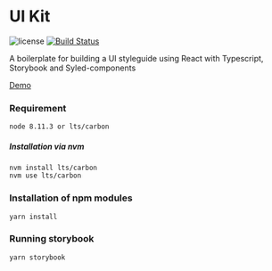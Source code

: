 # UI Kit

![license](https://img.shields.io/github/license/mashape/apistatus.svg) [![Build Status](https://travis-ci.org/albertarvesu/SB-UI-Kit.svg?branch=master)](https://travis-ci.org/albertarvesu/SB-UI-Kit)

A boilerplate for building a UI styleguide using React with Typescript, Storybook and Syled-components

[Demo](https://sbuikit.netlify.com/)

### Requirement
`node 8.11.3 or lts/carbon`

##### Installation via nvm
```
nvm install lts/carbon
nvm use lts/carbon
```

### Installation of npm modules
`yarn install`

### Running storybook
`yarn storybook`
